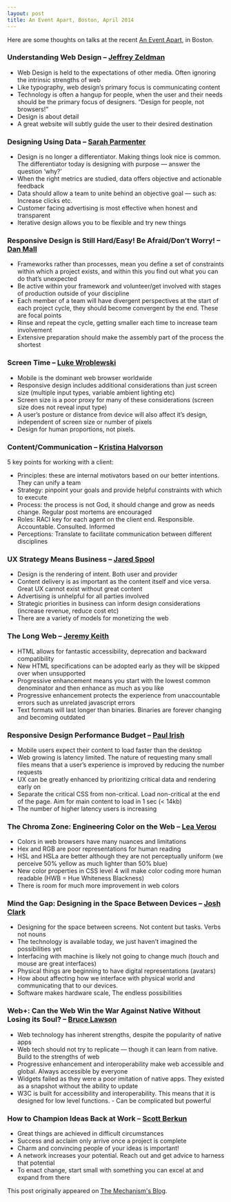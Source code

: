 ```yaml
---
layout: post
title: An Event Apart, Boston, April 2014
---
```


Here are some thoughts on talks at the recent [An Event Apart](http://aneventapart.com/ "An Event Apart"), in Boston.

### Understanding Web Design – [Jeffrey Zeldman](http://www.zeldman.com "Jeffrey Zeldman")
- Web Design is held to the expectations of other media. Often ignoring the intrinsic strengths of web
- Like typography, web design’s primary focus is communicating content
- Technology is often a hangup for people, when the user and their needs should be the primary focus of designers. “Design for people, not browsers!”
- Design is about detail
- A great website will subtly guide the user to their desired destination

### Designing Using Data – [Sarah Parmenter](http://www.sazzy.co.uk "Sarah Parmenter")
- Design is no longer a differentiator. Making things look nice is common. The differentiator today is designing with purpose — answer the question ‘why?’
- When the right metrics are studied, data offers objective and actionable feedback
- Data should allow a team to unite behind an objective goal — such as: Increase clicks etc.
- Customer facing advertising is most effective when honest and transparent
- Iterative design allows you to be flexible and try new things

### Responsive Design is Still Hard/Easy! Be Afraid/Don’t Worry! – [Dan Mall](http://danielmall.com "Dan Mall")
- Frameworks rather than processes, mean you define a set of constraints within which a project exists, and within this you find out what you can do that’s unexpected
- Be active within your framework and volunteer/get involved with stages of production outside of your discipline
- Each member of a team will have divergent perspectives at the start of each project cycle, they should become convergent by the end. These are focal points
- Rinse and repeat the cycle, getting smaller each time to increase team involvement
- Extensive preparation should make the assembly part of the process the shortest

### Screen Time – [Luke Wroblewski](http://www.lukew.com "Luke Wroblewski")
- Mobile is the dominant web browser worldwide
- Responsive design includes additional considerations than just screen size (multiple input types, variable ambient lighting etc)
- Screen size is a poor proxy for many of these considerations (screen size does not reveal input type)
- A user’s posture or distance from device will also affect it’s design, independent of screen size or number of pixels
- Design for human proportions, not pixels.

### Content/Communication – [Kristina Halvorson](http://braintraffic.com "Brain Traffic")
5 key points for working with a client:

- Principles: these are internal motivators based on our better intentions. They can unify a team
- Strategy: pinpoint your goals and provide helpful constraints with which to execute
- Process: the process is not God, it should change and grow as needs change. Regular post mortems are encouraged
- Roles: RACI key for each agent on the client end. Responsible. Accountable. Consulted. Informed
- Perceptions: Translate to facilitate communication between different disciplines

### UX Strategy Means Business – [Jared Spool](http://www.uie.com "User Interface Engineering")
- Design is the rendering of intent. Both user and provider
- Content delivery is as important as the content itself and vice versa. Great UX cannot exist without great content
- Advertising is unhelpful for all parties involved
- Strategic priorities in business can inform design considerations (increase revenue, reduce cost etc)
- There are a variety of models for monetizing the web

### The Long Web – [Jeremy Keith](http://adactio.com "Jeremy Keith")
- HTML allows for fantastic accessibility, deprecation and backward compatibility
- New HTML specifications can be adopted early as they will be skipped over when unsupported
- Progressive enhancement means you start with the lowest common denominator and then enhance as much as you like
- Progressive enhancement protects the experience from unaccountable errors such as unrelated javascript errors
- Text formats will last longer than binaries. Binaries are forever changing and becoming outdated

### Responsive Design Performance Budget – [Paul Irish](http://www.paulirish.com "Paul Irish")
- Mobile users expect their content to load faster than the desktop
- Web growing is latency limited. The nature of requesting many small files means that a user’s experience is improved by reducing the number requests
- UX can be greatly enhanced by prioritizing critical data and rendering early on
- Separate the critical CSS from non-critical. Load non-critical at the end of the page. Aim for main content to load in 1 sec (< 14kb)
- The number of higher latency users is increasing

### The Chroma Zone: Engineering Color on the Web – [Lea Verou](http://lea.verou.me "Lea Verou")
- Colors in web browsers have many nuances and limitations
- Hex and RGB are poor representations for human reading
- HSL and HSLa are better although they are not perceptually uniform (we perceive 50% yellow as much lighter than 50% blue)
- New color properties in CSS level 4 will make color coding more human readable (HWB = Hue Whiteness Blackness)
- There is room for much more improvement in web colors

### Mind the Gap: Designing in the Space Between Devices – [Josh Clark](http://globalmoxie.com/ "Global Moxie")
- Designing for the space between screens. Not content but tasks. Verbs not nouns
- The technology is available today, we just haven’t imagined the possibilities yet
- Interfacing with machine is likely not going to change much (touch and mouse are great interfaces)
- Physical things are beginning to have digital representations (avatars)
- How about affecting how we interface with physical world and communicating that to our devices.
- Software makes hardware scale, The endless possibilities

### Web+: Can the Web Win the War Against Native Without Losing its Soul? – [Bruce Lawson](http://www.brucelawson.co.uk "Bruce Lawson")
- Web technology has inherent strengths, despite the popularity of native apps
- Web tech should not try to replicate — though it can learn from native. Build to the strengths of web
- Progressive enhancement and interoperability make web accessible and global. Always accessible by everyone
- Widgets failed as they were a poor imitation of native apps. They existed as a snapshot without the ability to update
- W3C is built for accessibility and interoperability. This means that it is designed for low level functions. - Can be complicated but powerful

### How to Champion Ideas Back at Work – [Scott Berkun](http://scottberkun.com "Scott Berkun")
- Great things are achieved in difficult circumstances
- Success and acclaim only arrive once a project is complete
- Charm and convincing people of your ideas is important!
- A network increases your potential. Reach out and get advice to harness that potential
- To enact change, start small with something you can excel at and expand from there

This post originally appeared on [The Mechanism's Blog](http://www.themechanism.com/voice/2014/05/08/an-event-apart-•-boston-•-2014/ "An Event Apart Boston April 2014").